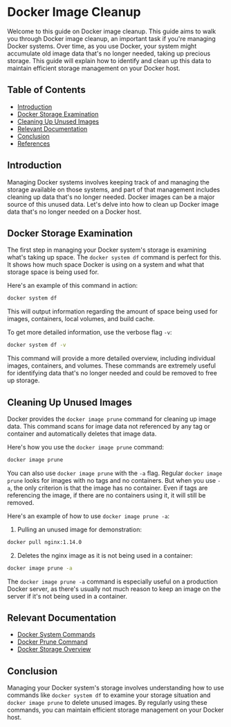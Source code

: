 # Docker Image Cleanup

Welcome to this guide on Docker image cleanup. This guide aims to walk you through Docker image cleanup, an important task if you're managing Docker systems. Over time, as you use Docker, your system might accumulate old image data that's no longer needed, taking up precious storage. This guide will explain how to identify and clean up this data to maintain efficient storage management on your Docker host.

## Table of Contents

- [Introduction](#introduction)
- [Docker Storage Examination](#docker-storage-examination)
- [Cleaning Up Unused Images](#cleaning-up-unused-images)
- [Relevant Documentation](#relevant-documentation)
- [Conclusion](#conclusion)
- [References](#references)

## Introduction

Managing Docker systems involves keeping track of and managing the storage available on those systems, and part of that management includes cleaning up data that's no longer needed. Docker images can be a major source of this unused data. Let's delve into how to clean up Docker image data that's no longer needed on a Docker host.

## Docker Storage Examination

The first step in managing your Docker system's storage is examining what's taking up space. The `docker system df` command is perfect for this. It shows how much space Docker is using on a system and what that storage space is being used for. 

Here's an example of this command in action:

```bash
docker system df
```

This will output information regarding the amount of space being used for images, containers, local volumes, and build cache.

To get more detailed information, use the verbose flag `-v`:

```bash
docker system df -v
```

This command will provide a more detailed overview, including individual images, containers, and volumes. These commands are extremely useful for identifying data that's no longer needed and could be removed to free up storage.

## Cleaning Up Unused Images

Docker provides the `docker image prune` command for cleaning up image data. This command scans for image data not referenced by any tag or container and automatically deletes that image data. 

Here's how you use the `docker image prune` command:

```bash
docker image prune
```

You can also use `docker image prune` with the `-a` flag. Regular `docker image prune` looks for images with no tags and no containers. But when you use `-a`, the only criterion is that the image has no container. Even if tags are referencing the image, if there are no containers using it, it will still be removed.

Here's an example of how to use `docker image prune -a`:

1. Pulling an unused image for demonstration:

```bash
docker pull nginx:1.14.0
```

2. Deletes the nginx image as it is not being used in a container:

```bash
docker image prune -a 
```

The `docker image prune -a` command is especially useful on a production Docker server, as there's usually not much reason to keep an image on the server if it's not being used in a container.

## Relevant Documentation

- [Docker System Commands](https://docs.docker.com/engine/reference/commandline/system/)
- [Docker Prune Command](https://docs.docker.com/engine/reference/commandline/image_prune/)
- [Docker Storage Overview](https://docs.docker.com/storage/)

## Conclusion

Managing your Docker system's storage involves understanding how to use commands like `docker system df` to examine your storage situation and `docker image prune` to delete unused images. By regularly using these commands, you can maintain efficient storage management on your Docker host. 